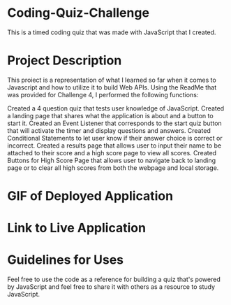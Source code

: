 # Coding-Quiz-Challenge
This is a timed coding quiz that was made with JavaScript that I created.

# Project Description
This proiect is a representation of what I learned so far when it comes to Javascript and how to utilize it to build Web APIs. Using the ReadMe that was provided for Challenge 4, I performed the following functions: 

Created a 4 question quiz that tests user knowledge of JavaScript.
Created a landing page that shares what the application is about and a button to start it. 
Created an Event Listener that corresponds to the start quiz button that will activate the timer and display questions and answers.
Created Conditional Statements to let user know if their answer choice is correct or incorrect.
Created a results page that allows user to input their name to be attached to their score and a high score page to view all scores.
Created Buttons for High Score Page that allows user to navigate back to landing page or to clear all high scores from both the webpage and local storage.

# GIF of Deployed Application

# Link to Live Application

# Guidelines for Uses
Feel free to use the code as a reference for building a quiz that's powered by JavaScript and feel free to share it with others as a resource to study JavaScript.